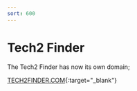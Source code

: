 ```yaml
---
sort: 600
---
```


# Tech2 Finder

The Tech2 Finder has now its own domain;

[TECH2FINDER.COM](https://tech2finder.com){:target="_blank"}
